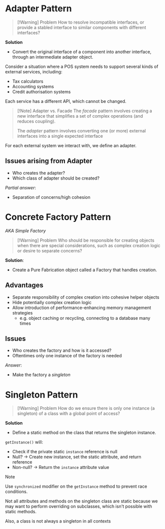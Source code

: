 
# Adapter Pattern

>[!Warning] Problem
>How to resolve incompatible interfaces, or provide a stabled interface to similar components with different interfaces?

**Solution**
- Convert the original interface of a component into another interface, through an intermediate adapter object.


Consider a situation where a POS system needs to support several kinds of external services, including:
- Tax calculators
- Accounting systems
- Credit authorisation systems

Each service has a different API, which cannot be changed.


>[!Note] Adapter vs. Facade
>The *facade* pattern involves creating a new interface that simplifies a set of complex operations (and reduces coupling).
>
>The *adapter* pattern involves converting one (or more) external interfaces into a single expected interface

For each external system we interact with, we define an adapter.


## Issues arising from Adapter
- Who creates the adapter?
- Which class of adapter should be created?

*Partial answer*:
- Separation of concerns/high cohesion

# Concrete Factory Pattern
*AKA Simple Factory*

>[!Warning] Problem
>Who should be responsible for creating objects when there are special considerations, such as complex creation logic or desire to separate concerns?

**Solution**:
- Create a Pure Fabrication object called a Factory that handles creation.

## Advantages
- Separate responsibility of complex creation into cohesive helper objects
- Hide potentially complex creation logic
- Allow introduction of performance-enhancing memory management strategies
	- e.g. object caching or recycling, connecting to a database many times


## Issues
- Who creates the factory and how is it accessed?
- Oftentimes only one instance of the factory is needed

*Answer*:
- Make the factory a *singleton*

# Singleton Pattern

>[!Warning] Problem
>How do we ensure there is only one instance (a singleton) of a class with a global point of access?


**Solution**
- Define a static method on the class that returns the singleton instance.

`getInstance()` will:
- Check if the private static `instance` reference is null
- Null? -> Create new instance, set the static attribute, and return reference
- Non-null? -> Return the `instance` attribute value


>[!Note]
>Use `synchronized` modifier on the `getInstance` method to prevent race conditions.

Not all attributes and methods on the singleton class are static because we may want to perform overriding on subclasses, which isn't possible with static methods.

Also, a class is not always a singleton in all contexts





